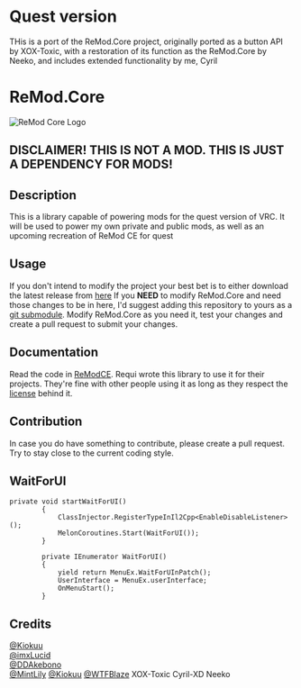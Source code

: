 # Quest version
THis is a port of the ReMod.Core project, originally ported as a button API by XOX-Toxic, with a restoration of its function as the ReMod.Core by Neeko, and includes extended functionality by me, Cyril

# ReMod.Core

![ReMod Core Logo](https://github.com/RequiDev/ReMod.Core/raw/master/remod_core_logo.png)



## DISCLAIMER! THIS IS NOT A MOD. THIS IS JUST A DEPENDENCY FOR MODS!

## Description
This is a library capable of powering mods for the quest version of VRC. It will be used to power my own private and public mods, as well as an upcoming recreation of ReMod CE for quest

## Usage
If you don't intend to modify the project your best bet is to either download the latest release from [here](https://github.com/Cyril-Xd/ReMod.Core-Quest/releases/latest) 
If you **NEED** to modify ReMod.Core and need those changes to be in here, I'd suggest adding this repository to yours as a [git submodule](https://git-scm.com/book/en/v2/Git-Tools-Submodules).
Modify ReMod.Core as you need it, test your changes and create a pull request to submit your changes.

## Documentation
Read the code in [ReModCE](https://github.com/RequiDev/ReModCE). Requi wrote this library to use it for their projects. They're fine with other people using it as long as they respect the [license](https://github.com/RequiDev/ReMod.Core/blob/master/LICENSE) behind it.  


## Contribution
In case you do have something to contribute, please create a pull request. Try to stay close to the current coding style.

## WaitForUI
```
private void startWaitForUI()
        {
            ClassInjector.RegisterTypeInIl2Cpp<EnableDisableListener>();
            MelonCoroutines.Start(WaitForUI());
        }
        
        private IEnumerator WaitForUI()
        {
            yield return MenuEx.WaitForUInPatch();
            UserInterface = MenuEx.userInterface;
            OnMenuStart();
        }       
```
## Credits
[@Kiokuu](https://github.com/Kiokuu)  
[@imxLucid](https://github.com/imxLucid)  
[@DDAkebono](https://github.com/DDAkebono)  
[@MintLily](https://github.com/MintLily)
[@Kiokuu](https://github.com/Kiokuu) 
[@WTFBlaze](https://github.com/WTFBlaze) 
XOX-Toxic
Cyril-XD
Neeko
